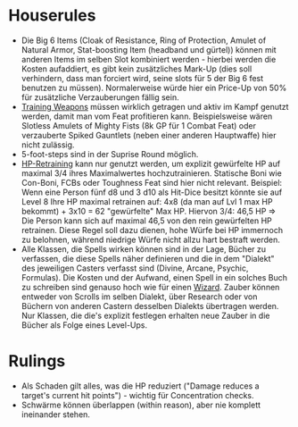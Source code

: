 # Houserules
- Die Big 6 Items (Cloak of Resistance, Ring of Protection, Amulet of Natural Armor, Stat-boosting Item (headband und gürtel)) können mit anderen Items im selben Slot kombiniert werden - hierbei werden die Kosten aufaddiert, es gibt kein zusätzliches Mark-Up (dies soll verhindern, dass man forciert wird, seine slots für 5 der Big 6 fest benutzen zu müssen). Normalerweise würde hier ein Price-Up von 50% für zusätzliche Verzauberungen fällig sein. 
- [Training Weapons](https://www.aonprd.com/MagicWeaponsDisplay.aspx?ItemName=Training) müssen wirklich getragen und aktiv im Kampf genutzt werden, damit man vom Feat profitieren kann. Beispielsweise wären Slotless Amulets of Mighty Fists (8k GP für 1 Combat Feat) oder verzauberte Spiked Gauntlets (neben einer anderen Hauptwaffe) hier nicht zulässig. 
- 5-foot-steps sind in der Suprise Round möglich. 
- [HP-Retraining](https://www.d20pfsrd.com/basics-ability-scores/more-character-options/retraining/#Hit_Points) kann nur genutzt werden, um explizit gewürfelte HP auf maximal 3/4 ihres Maximalwertes hochzutrainieren. Statische Boni wie Con-Boni, FCBs oder Toughness Feat sind hier nicht relevant. 
Beispiel: Wenn eine Person fünf d8 und 3 d10 als Hit-Dice besitzt könnte sie auf Level 8 Ihre HP maximal retrainen auf: 4x8 (da man auf Lvl 1 max HP bekommt) + 3x10 = 62 "gewürfelte" Max HP. Hiervon 3/4: 46,5 HP => Die Person kann sich auf maximal 46,5 von den rein gewürfelten HP retrainen. 
Diese Regel soll dazu dienen, hohe Würfe bei HP immernoch zu belohnen, während niedrige Würfe nicht allzu hart bestraft werden. 
- Alle Klassen, die Spells wirken können sind in der Lage, Bücher zu verfassen, die diese Spells näher definieren und die in dem "Dialekt" des jeweiligen Casters verfasst sind (Divine, Arcane, Psychic, Formulas). Die Kosten und der Aufwand, einen Spell in ein solches Buch zu schreiben sind genauso hoch wie für einen [Wizard](https://www.aonprd.com/Rules.aspx?Name=Arcane%20Magical%20Writing&Category=Arcane%20Spells).  Zauber können entweder von Scrolls im selben Dialekt, über Research oder von Büchern von anderen Castern desselben Dialekts übertragen werden. Nur Klassen, die die's explizit festlegen erhalten neue Zauber in die Bücher als Folge eines Level-Ups.
# Rulings
- Als Schaden gilt alles, was die HP reduziert ("Damage reduces a target's current hit points") - wichtig für Concentration checks. 
- Schwärme können überlappen (within reason), aber nie komplett ineinander stehen. 
